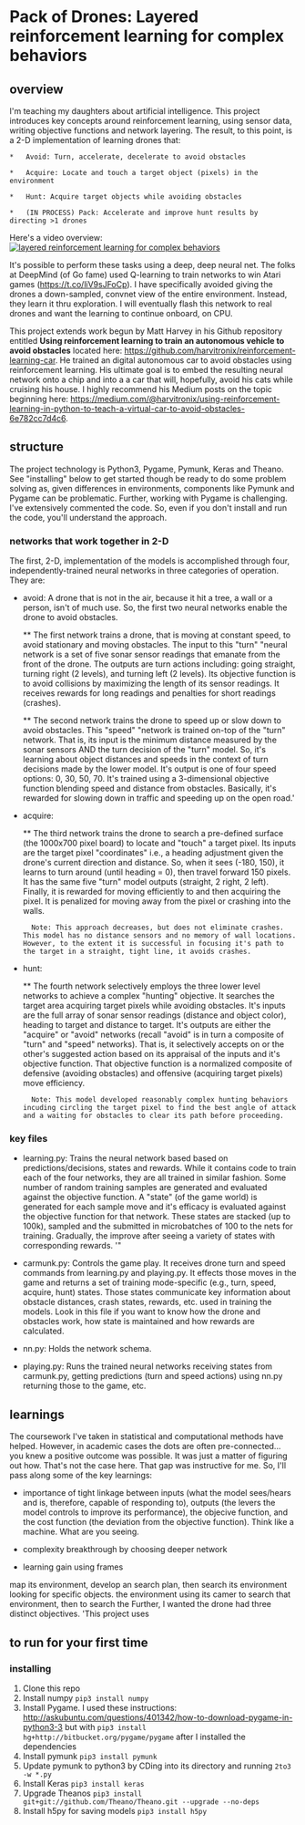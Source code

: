 # Pack of Drones: Layered reinforcement learning for complex behaviors

## overview

I'm teaching my daughters about artificial intelligence. This project introduces key concepts around reinforcement learning, using sensor data, writing objective functions and network layering. The result, to this point, is a 2-D implementation of learning drones that:

    *   Avoid: Turn, accelerate, decelerate to avoid obstacles

    *   Acquire: Locate and touch a target object (pixels) in the environment

    *   Hunt: Acquire target objects while avoiding obstacles

    *   (IN PROCESS) Pack: Accelerate and improve hunt results by directing >1 drones

Here's a video overview: [![layered reinforcement learning for complex behaviors](https://img.youtube.com/vi/WrLRGzbfeZc/0.jpg)](https://www.youtube.com/watch?v=WrLRGzbfeZc)

It's possible to perform these tasks using a deep, deep neural net. The folks at DeepMind (of Go fame) used Q-learning to train networks to win Atari games (https://t.co/liV9sJFoCp). I have specifically avoided giving the drones a down-sampled, convnet view of the entire environment. Instead, they learn it thru exploration. I will eventually flash this network to real drones and want the learning to continue onboard, on CPU.

This project extends work begun by Matt Harvey in his Github repository entitled **Using reinforcement learning to train an autonomous vehicle to avoid obstacles** located here: https://github.com/harvitronix/reinforcement-learning-car. He trained an digital autonomous car to avoid obstacles using reinforcement learning. His ultimate goal is to embed the resulting neural network onto a chip and into a a car that will, hopefully, avoid his cats while cruising his house. I highly recommend his Medium posts on the topic beginning here: https://medium.com/@harvitronix/using-reinforcement-learning-in-python-to-teach-a-virtual-car-to-avoid-obstacles-6e782cc7d4c6.

## structure

The project technology is Python3, Pygame, Pymunk, Keras and Theano. See "installing" below to get started though be ready to do some problem solving as, given differences in environments, components like Pymunk and Pygame can be problematic. Further, working with Pygame is challenging. I've extensively commented the code. So, even if you don't install and run the code, you'll understand the approach.

### networks that work together in 2-D

The first, 2-D, implementation of the models is accomplished through four, independently-trained neural networks in three categories of operation. They are:

* avoid: A drone that is not in the air, because it hit a tree, a wall or a person, isn't of much use. So, the first two neural networks enable the drone to avoid obstacles. 

    ** The first network trains a drone, that is moving at constant speed, to avoid stationary and moving obstacles. The input to this "turn" "neural network is a set of five sonar sensor readings that emanate from the front of the drone. The outputs are turn actions including: going straight, turning right (2 levels), and turning left (2 levels). Its objective function is to avoid collisions by maximizing the length of its sensor readings. It receives rewards for long readings and penalties for short readings (crashes).

    ** The second network trains the drone to speed up or slow down to avoid obstacles. This "speed" "network is trained on-top of the "turn" network. That is, its input is the minimum distance measured by the sonar sensors AND the turn decision of the "turn" model. So, it's learning about object distances and speeds in the context of turn decisions made by the lower model. It's output is one of four speed options: 0, 30, 50, 70. It's trained using a 3-dimensional objective function blending speed and distance from obstacles. Basically, it's rewarded for slowing down in traffic and speeding up on the open road.'

* acquire: 

    ** The third network trains the drone to search a pre-defined surface (the 1000x700 pixel board) to locate and "touch" a target pixel. Its inputs are the target pixel "coordinates" i.e., a heading adjustment given the drone's current direction and distance. So, when it sees (-180, 150), it learns to turn around (until heading = 0), then travel forward 150 pixels. It has the same five "turn" model outputs (straight, 2 right, 2 left). Finally, it is rewarded for moving efficiently to and then acquiring the pixel. It is penalized for moving away from the pixel or crashing into the walls. 
        
        Note: This approach decreases, but does not eliminate crashes. This model has no distance sensors and no memory of wall locations. However, to the extent it is successful in focusing it's path to the target in a straight, tight line, it avoids crashes.

* hunt:

    ** The fourth network selectively employs the three lower level networks to achieve a complex "hunting" objective. It searches the target area acquiring target pixels while avoiding obstacles. It's inputs are the full array of sonar sensor readings (distance and object color), heading to target and distance to target. It's outputs are either the "acquire" or "avoid" networks (recall "avoid" is in turn a composite of "turn" and "speed" networks). That is, it selectively accepts on or the other's suggested action based on its appraisal of the inputs and it's objective function. That objective function is a normalized composite of defensive (avoiding obstacles) and offensive (acquiring target pixels) move efficiency. 

        Note: This model developed reasonably complex hunting behaviors incuding circling the target pixel to find the best angle of attack and a waiting for obstacles to clear its path before proceeding. 

### key files

* learning.py: Trains the neural network based based on predictions/decisions, states and rewards. While it contains code to train each of the four networks, they are all trained in similar fashion. Some number of random training samples are generated and evaluated against the objective function. A "state" (of the game world) is generated for each sample move and it's efficacy is evaluated against the objective function for that network. These states are stacked (up to 100k), sampled and the submitted in microbatches of 100 to the nets for training. Gradually, the improve after seeing a variety of states with corresponding rewards. '"

* carmunk.py: Controls the game play. It receives drone turn and speed commands from learning.py and playing.py. It effects those moves in the game and returns a set of training mode-specific (e.g., turn, speed, acquire, hunt) states. Those states communicate key information about obstacle distances, crash states, rewards, etc. used in training the models. Look in this file if you want to know how the drone and obstacles work, how state is maintained and how rewards are calculated.

* nn.py: Holds the network schema.

* playing.py: Runs the trained neural networks receiving states from carmunk.py, getting predictions (turn and speed actions) using nn.py returning those to the game, etc.

## learnings

The coursework I've taken in statistical and computational methods have helped. However, in academic cases the dots are often pre-connected... you knew a positive outcome was possible. It was just a matter of figuring out how. That's not the case here. That gap was instructive for me. So, I'll pass along some of the key learnings:

* importance of tight linkage between inputs (what the model sees/hears and is, therefore, capable of responding to), outputs (the levers the model controls to improve its performance), the objecive function, and the cost function (the deviation from the objective function). Think like a machine. What are you seeing. 

* complexity breakthrough by choosing deeper network

* learning gain using frames

map its environment, develop an search plan, then search its environment looking for specific objects. the environment using its camer  to search that environment, then to search the Further, I wanted the drone  had three distinct objectives. 'This project uses  


## to run for your first time

### installing

1. Clone this repo
1. Install numpy ```pip3 install numpy```
2. Install Pygame. I used these instructions: http://askubuntu.com/questions/401342/how-to-download-pygame-in-python3-3 but with ```pip3 install hg+http://bitbucket.org/pygame/pygame``` after I installed the dependencies
3. Install pymunk ```pip3 install pymunk```
4. Update pymunk to python3 by CDing into its directory and running ```2to3 -w *.py```
5. Install Keras ```pip3 install keras```
6. Upgrade Theanos ```pip3 install git+git://github.com/Theano/Theano.git --upgrade --no-deps```
7. Install h5py for saving models ```pip3 install h5py```